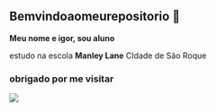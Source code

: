 ## Bemvindoaomeurepositorio 💙

**Meu nome e igor, sou aluno**

estudo na escola **Manley Lane**
CIdade de São Roque

### obrigado por me visitar ###

![](https://media1.tenor.com/m/fIimi9uEIwQAAAAC/roman.gif)
